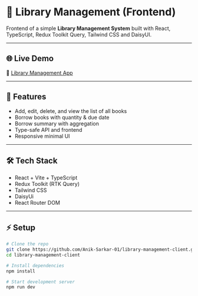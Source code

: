 # 📖 Library Management (Frontend)

Frontend of a simple **Library Management System** built with React, TypeScript, Redux Toolkit Query, Tailwind CSS and DaisyUI.

---

## 🌐 Live Demo
🔗 [Library Management App](https://library-management-client-rho-beige.vercel.app/)

---

## 🚀 Features
- Add, edit, delete, and view the list of all books  
- Borrow books with quantity & due date  
- Borrow summary with aggregation  
- Type-safe API and frontend  
- Responsive minimal UI

---

## 🛠️ Tech Stack
- React + Vite + TypeScript  
- Redux Toolkit (RTK Query)  
- Tailwind CSS  
- DaisyUi
- React Router DOM  

---

## ⚡ Setup

```bash
# Clone the repo
git clone https://github.com/Anik-Sarkar-01/library-management-client.git
cd library-management-client

# Install dependencies
npm install

# Start development server
npm run dev
